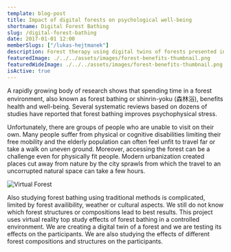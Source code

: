 ```yaml
---
template: blog-post
title: Impact of digital forests on psychological well-being 
shortname: Digital Forest Bathing
slug: /digital-forest-bathing
date: 2017-01-01 12:00
memberSlugs: ["/lukas-hejtmanek"]
description: Forest therapy using digital twins of forests presented in virtual reality
featuredImage: ./../../assets/images/forest-benefits-thumbnail.png
featuredWideImage: ./../../assets/images/forest-benefits-thumbnail.png
isActive: true
---
```


A rapidly growing body of research shows that spending time in a forest environment, also known as forest bathing or shinrin-yoku (森林浴), benefits health and well-being. Several systematic reviews based on dozens of studies have reported that forest bathing improves psychophysical stress.

Unfortunately, there are groups of people who are unable to visit on their own. Many people suffer from physical or cognitive disabilities limiting their free mobility and the elderly population can often feel
unfit to travel far or take a walk on uneven ground. Moreover, accessing the forest can be a challenge  even  for  physically fit  people.  Modern urbanization created places cut away from nature by the city sprawls from which the travel to an uncorrupted natural space can take a few hours.

![Virtual Forest](/content/projects/digital-forest-bathing/suchdol.png  "suchdol")

Also studying forest bathing using traditional methods is complicated, limited by forest availibility, weather or cultural aspects. We still do not know which forest structures or compositions lead to best results. This project uses virtual reality top study effects of forest bathing in a controlled environment. We are creating a digital twin of a forest and we are testing its effects on the participants. We are also studying the effects of different forest compositions and structures on the participants. 